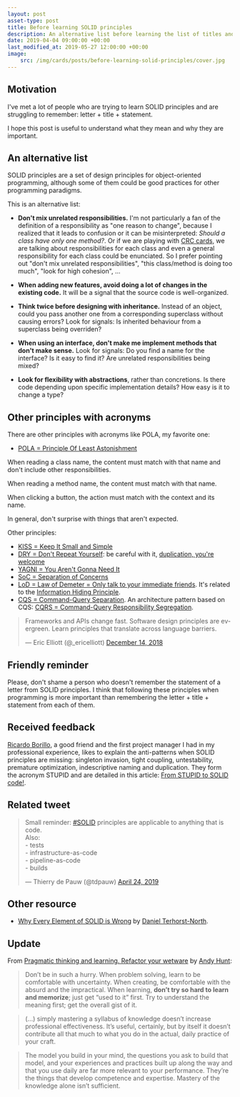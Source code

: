 ```yaml
---
layout: post
asset-type: post
title: Before learning SOLID principles
description: An alternative list before learning the list of titles and statements
date: 2019-04-04 09:00:00 +00:00
last_modified_at: 2019-05-27 12:00:00 +00:00
image:
    src: /img/cards/posts/before-learning-solid-principles/cover.jpg
---
```


## Motivation

I've met a lot of people who are trying to learn SOLID principles and are struggling to remember: letter + title + statement.

I hope this post is useful to understand what they mean and why they are important.

## An alternative list

SOLID principles are a set of design principles for object-oriented programming, although some of them could be good practices for other programming paradigms. 

This is an alternative list:

* **Don't mix unrelated responsibilities.** I'm not particularly a fan of the definition of a responsibility as "one reason to change", because I realized that it leads to confusion or it can be misinterpreted: _Should a class have only one method?_. Or if we are playing with [CRC cards](http://www.extremeprogramming.org/rules/crccards.html), we are talking about responsibilities for each class and even a general responsibility for each class could be enunciated. So I prefer pointing out "don't mix unrelated responsibilities", "this class/method is doing too much", "look for high cohesion", ...

* **When adding new features, avoid doing a lot of changes in the existing code.** It will be a signal that the source code is well-organized.

* **Think twice before designing with inheritance.** Instead of an object, could you pass another one from a corresponding superclass without causing errors? Look for signals: Is inherited behaviour from a superclass being overriden?

* **When using an interface, don't make me implement methods that don't make sense.** Look for signals: Do you find a name for the interface? Is it easy to find it? Are unrelated responsibilities being mixed?

* **Look for flexibility with abstractions**, rather than concretions. Is there code depending upon specific implementation details? How easy is it to change a type?

## Other principles with acronyms

There are other principles with acronyms like POLA, my favorite one:

* [POLA = Principle Of Least Astonishment](http://wiki.c2.com/?PrincipleOfLeastAstonishment)

When reading a class name, the content must match with that name and don't include other responsibilities.

When reading a method name, the content must match with that name.

When clicking a button, the action must match with the context and its name.

In general, don't surprise with things that aren't expected.

Other principles:

* [KISS = Keep It Small and Simple](http://wiki.c2.com/?KeepItSimple)
* [DRY = Don't Repeat Yourself](http://wiki.c2.com/?DontRepeatYourself): be careful with it, [duplication, you're welcome](/2018/02/27/duplication-you-are-welcome.html)
* [YAGNI = You Aren't Gonna Need It](http://wiki.c2.com/?YouArentGonnaNeedIt)
* [SoC = Separation of Concerns](http://wiki.c2.com/?SeparationOfConcerns)
* [LoD = Law of Demeter = Only talk to your immediate friends](http://wiki.c2.com/?LawOfDemeter). It's related to the [Information Hiding Principle](https://wiki.c2.com/?InformationHiding).
* [CQS = Command-Query Separation](http://wiki.c2.com/?CommandQuerySeparation). An architecture pattern based on CQS: [CQRS = Command-Query Responsibility Segregation](https://kalele.io/really-simple-cqrs/).

<blockquote class="twitter-tweet" data-lang="en"><p lang="en" dir="ltr">Frameworks and APIs change fast. Software design principles are evergreen. Learn principles that translate across language barriers.</p>&mdash; Eric Elliott (@_ericelliott) <a href="https://twitter.com/_ericelliott/status/1073701678816333824?ref_src=twsrc%5Etfw">December 14, 2018</a></blockquote>

## Friendly reminder

Please, don't shame a person who doesn't remember the statement of a letter from SOLID principles. I think that following these principles when programming is more important than remembering the letter + title + statement from each of them.

## Received feedback

[Ricardo Borillo](https://twitter.com/borillo), a good friend and the first project manager I had in my professional experience, likes to explain the anti-patterns when SOLID principles are missing: singleton invasion, tight coupling, untestability, premature optimization, indescriptive naming and duplication. They form the acronym STUPID and are detailed in this article: [From STUPID to SOLID code!](https://williamdurand.fr/2013/07/30/from-stupid-to-solid-code/).

## Related tweet

<blockquote class="twitter-tweet" data-lang="en"><p lang="en" dir="ltr">Small reminder: <a href="https://twitter.com/hashtag/SOLID?src=hash&amp;ref_src=twsrc%5Etfw">#SOLID</a> principles are applicable to anything that is code.<br>Also:<br>- tests<br>- infrastructure-as-code<br>- pipeline-as-code<br>- builds</p>&mdash; Thierry de Pauw (@tdpauw) <a href="https://twitter.com/tdpauw/status/1120938604631613441?ref_src=twsrc%5Etfw">April 24, 2019</a></blockquote>

## Other resource

* [Why Every Element of SOLID is Wrong](https://speakerdeck.com/tastapod/why-every-element-of-solid-is-wrong) by [Daniel Terhorst-North](https://twitter.com/tastapod).

## Update

From [Pragmatic thinking and learning. Refactor your wetware](https://pragprog.com/book/ahptl/pragmatic-thinking-and-learning) by [Andy Hunt](https://twitter.com/PragmaticAndy):

> Don’t be in such a hurry. When problem solving, learn to be comfortable with uncertainty. When creating, be comfortable with the absurd and the impractical. When learning, **don’t try so hard to learn and memorize**; just get “used to it” first. Try to understand the meaning first; get the overall gist of it.

> (...) simply mastering a syllabus of knowledge doesn’t increase professional effectiveness. It’s useful, certainly, but by itself it doesn’t contribute all that much to what you do in the actual, daily practice of your craft.

> The model you build in your mind, the questions you ask to build that model, and your experiences and practices built up along the way and that you use daily are far more relevant to your performance. They’re the things that develop competence and expertise. Mastery of the knowledge alone isn’t sufficient.
